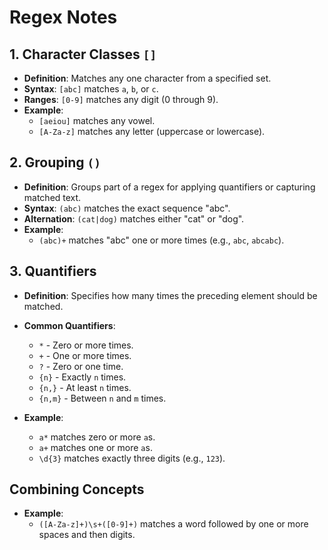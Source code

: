 # Regex Notes

## 1. Character Classes `[]`

- **Definition**: Matches any one character from a specified set.
- **Syntax**: `[abc]` matches `a`, `b`, or `c`.
- **Ranges**: `[0-9]` matches any digit (0 through 9).
- **Example**:
  - `[aeiou]` matches any vowel.
  - `[A-Za-z]` matches any letter (uppercase or lowercase).

## 2. Grouping `()`

- **Definition**: Groups part of a regex for applying quantifiers or capturing matched text.
- **Syntax**: `(abc)` matches the exact sequence "abc".
- **Alternation**: `(cat|dog)` matches either "cat" or "dog".
- **Example**:
  - `(abc)+` matches "abc" one or more times (e.g., `abc`, `abcabc`).

## 3. Quantifiers

- **Definition**: Specifies how many times the preceding element should be matched.
- **Common Quantifiers**:

  - `*` - Zero or more times.
  - `+` - One or more times.
  - `?` - Zero or one time.
  - `{n}` - Exactly `n` times.
  - `{n,}` - At least `n` times.
  - `{n,m}` - Between `n` and `m` times.

- **Example**:
  - `a*` matches zero or more `a`s.
  - `a+` matches one or more `a`s.
  - `\d{3}` matches exactly three digits (e.g., `123`).

## Combining Concepts

- **Example**:
  - `([A-Za-z]+)\s+([0-9]+)` matches a word followed by one or more spaces and then digits.
